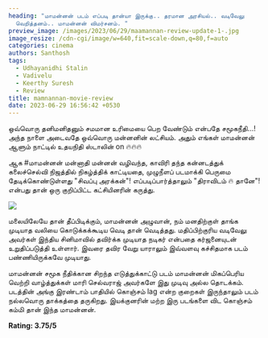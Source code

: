 ```yaml
---
heading: "மாமன்னன் படம் எப்படி தான்யா இருக்கு.. தரமான அரசியல்.. வடிவேலு
  வெறித்தனம்.. மாமன்னன் விமர்சனம். "
preview_image: /images/2023/06/29/maamannan-review-update-1-.jpg
image_resize: /cdn-cgi/image/w=640,fit=scale-down,q=80,f=auto
categories: cinema
authors: Santhosh
tags:
  - Udhayanidhi Stalin
  - Vadivelu
  - Keerthy Suresh
  - Review
title: mamnannan-movie-review
date: 2023-06-29 16:56:42 +0530
---
```

ஒவ்வொரு தனிமனிதனும் சமமான உரிமையை பெற வேண்டும் என்பதே சமூகநீதி...! 
அந்த நாளை அடைவதே ஒவ்வொரு மன்னனின் லட்சியம். அதும் எங்கள் மாமன்னன் ஆளும் நாட்டில் உதயநிதி ஸ்டாலின் on 🔥🔥🔥

ஆக #மாமன்னன் மன்னாதி மன்னன் வழிவந்த, காவிரி தந்த கன்னடத்துக் கலைச்செல்வி நிஜத்தில் நிகழ்த்திக் காட்டியதை, முழுநீளப் படமாக்கி பெருமை தேடிக்கொண்டுள்ளது "சிவப்பு அரக்கன்"! 
எப்படிப்பார்த்தாலும் "திராவிடம் 🔥 தானே"! என்பது தான் ஒரு குறிப்பிட்ட கட்சியினரின் கருத்து.

![](/images/2023/06/29/maamannan-review-update-2-.jpg)

மலையிலேயே தான் தீப்பிடிக்கும், மாமன்னன் அழுவான், நம் மனதிற்குள் தாங்க முடியாத வலியை கொடுக்கக்கூடிய வெடி தான் வெடித்தது. மதிப்பிற்குரிய வடிவேலு அவர்கள் இந்திய சினிமாவில் தவிர்க்க முடியாத நடிகர் என்பதை கர்ஜனையுடன் உறுதிப்படுத்தி உள்ளார். இவரை தவிர வேறு யாராலும் இவ்வளவு கச்சிதமாக படம் பண்ணியிருக்கவே முடியாது. 

மாமன்னன் சமூக நீதிக்கான சிறந்த எடுத்துக்காட்டு படம் மாமன்னன் மிகப்பெரிய வெற்றி வாழ்த்துக்கள் மாரி செல்வராஜ் அவர்களே இது முடிவு அல்ல தொடக்கம். படத்தின் அங்கு இரண்டாம் பாதியில் கொஞ்சம் lag என்ற குறைகள் இருந்தாலும் படம் நல்லவொரு தாக்கத்தை தருகிறது. இயக்குனரின் மற்ற இரு படங்களை விட கொஞ்சம் கம்மி தான் இந்த மாமன்னன். 

**R﻿ating: 3.75/5**